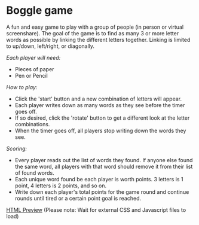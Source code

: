 # Boggle game
A fun and easy game to play with a group of people (in person or virtual screenshare). The goal of the game is to find as many 3 or more letter words as possible by linking the different letters together. Linking is limited to up/down, left/right, or diagonally.

*Each player will need:*
- Pieces of paper
- Pen or Pencil

*How to play:*
- Click the 'start' button and a new combination of letters will appear.
- Each player writes down as many words as they see before the timer goes off.
- If so desired, click the 'rotate' button to get a different look at the letter combinations.
- When the timer goes off, all players stop writing down the words they see.

*Scoring:*
- Every player reads out the list of words they found. If anyone else found the same word, all players with that word should remove it from their list of found words.
- Each unique word found be each player is worth points. 3 letters is 1 point, 4 letters is 2 points, and so on.
- Write down each player's total points for the game round and continue rounds until tired or a certain point goal is reached.


[HTML Preview](https://htmlpreview.github.io/?https://github.com/adamschricker/boggle-game/blob/main/boogle.html)
(Please note: Wait for external CSS and Javascript files to load)
